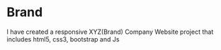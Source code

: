 # Brand
I have created a responsive XYZ(Brand) Company Website project that includes html5, css3, bootstrap and Js

